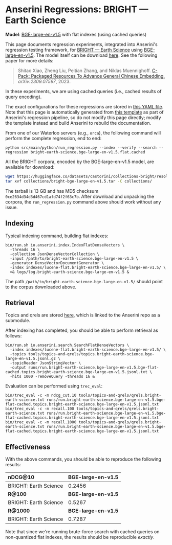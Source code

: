 # Anserini Regressions: BRIGHT &mdash; Earth Science

**Model**: [BGE-large-en-v1.5](https://huggingface.co/BAAI/bge-large-en-v1.5) with flat indexes (using cached queries)

This page documents regression experiments, integrated into Anserini's regression testing framework, for [BRIGHT &mdash; Earth Science](https://brightbenchmark.github.io/) using [BGE-large-en-v1.5](https://huggingface.co/BAAI/bge-large-en-v1.5).
The model itself can be download [here](https://huggingface.co/BAAI/bge-large-en-v1.5).
See the following paper for more details:

> Shitao Xiao, Zheng Liu, Peitian Zhang, and Niklas Muennighoff. [C-Pack: Packaged Resources To Advance General Chinese Embedding.](https://arxiv.org/abs/2309.07597) _arXiv:2309.07597_, 2023.

In these experiments, we are using cached queries (i.e., cached results of query encoding).

The exact configurations for these regressions are stored in [this YAML file](../../src/main/resources/regression/bright-earth-science.bge-large-en-v1.5.flat.cached.yaml).
Note that this page is automatically generated from [this template](../../src/main/resources/docgen/templates/bright-earth-science.bge-large-en-v1.5.flat.cached.template) as part of Anserini's regression pipeline, so do not modify this page directly; modify the template instead and build Anserini to rebuild the documentation.

From one of our Waterloo servers (e.g., `orca`), the following command will perform the complete regression, end to end:

```
python src/main/python/run_regression.py --index --verify --search --regression bright-earth-science.bge-large-en-v1.5.flat.cached
```

All the BRIGHT corpora, encoded by the BGE-large-en-v1.5 model, are available for download:

```bash
wget https://huggingface.co/datasets/castorini/collections-bright/resolve/main/bright-bge-large-en-v1.5.tar -P collections/
tar xvf collections/bright-bge-large-en-v1.5.tar -C collections/
```

The tarball is 13 GB and has MD5 checksum `0ce2634d34d3d467cd1afd74f2f63c7b`.
After download and unpacking the corpora, the `run_regression.py` command above should work without any issue.

## Indexing

Typical indexing command, building flat indexes:

```
bin/run.sh io.anserini.index.IndexFlatDenseVectors \
  -threads 16 \
  -collection JsonDenseVectorCollection \
  -input /path/to/bright-earth-science.bge-large-en-v1.5 \
  -generator DenseVectorDocumentGenerator \
  -index indexes/lucene-flat.bright-earth-science.bge-large-en-v1.5/ \
  >& logs/log.bright-earth-science.bge-large-en-v1.5 &
```

The path `/path/to/bright-earth-science.bge-large-en-v1.5/` should point to the corpus downloaded above.

## Retrieval

Topics and qrels are stored [here](https://github.com/castorini/anserini-tools/tree/master/topics-and-qrels), which is linked to the Anserini repo as a submodule.

After indexing has completed, you should be able to perform retrieval as follows:

```
bin/run.sh io.anserini.search.SearchFlatDenseVectors \
  -index indexes/lucene-flat.bright-earth-science.bge-large-en-v1.5/ \
  -topics tools/topics-and-qrels/topics.bright-earth-science.bge-large-en-v1.5.jsonl.gz \
  -topicReader JsonStringVector \
  -output runs/run.bright-earth-science.bge-large-en-v1.5.bge-flat-cached.topics.bright-earth-science.bge-large-en-v1.5.jsonl.txt \
  -hits 1000 -removeQuery -threads 16 &
```

Evaluation can be performed using `trec_eval`:

```
bin/trec_eval -c -m ndcg_cut.10 tools/topics-and-qrels/qrels.bright-earth-science.txt runs/run.bright-earth-science.bge-large-en-v1.5.bge-flat-cached.topics.bright-earth-science.bge-large-en-v1.5.jsonl.txt
bin/trec_eval -c -m recall.100 tools/topics-and-qrels/qrels.bright-earth-science.txt runs/run.bright-earth-science.bge-large-en-v1.5.bge-flat-cached.topics.bright-earth-science.bge-large-en-v1.5.jsonl.txt
bin/trec_eval -c -m recall.1000 tools/topics-and-qrels/qrels.bright-earth-science.txt runs/run.bright-earth-science.bge-large-en-v1.5.bge-flat-cached.topics.bright-earth-science.bge-large-en-v1.5.jsonl.txt
```

## Effectiveness

With the above commands, you should be able to reproduce the following results:

| **nDCG@10**                                                                                                  | **BGE-large-en-v1.5**|
|:-------------------------------------------------------------------------------------------------------------|----------------------|
| BRIGHT: Earth Science                                                                                        | 0.2456               |
| **R@100**                                                                                                    | **BGE-large-en-v1.5**|
| BRIGHT: Earth Science                                                                                        | 0.5267               |
| **R@1000**                                                                                                   | **BGE-large-en-v1.5**|
| BRIGHT: Earth Science                                                                                        | 0.7287               |

Note that since we're running brute-force search with cached queries on non-quantized flat indexes, the results should be reproducible _exactly_.
